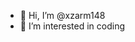 - 👋 Hi, I’m @xzarm148
- 👀 I’m interested in coding


<!---
xzarm148/xzarm148 is a ✨ special ✨ repository because its `README.md` (this file) appears on your GitHub profile.
You can click the Preview link to take a look at your changes.
--->
